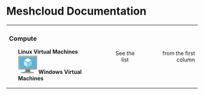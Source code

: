 # Meshcloud Documentation

<table>
  <tbody>
    <tr>
      <td>
        <h3>Compute</h3>
        <ul style="list-style-type: none;">
          <li><strong>Linux Virtual Machines</strong></li>
          <li>
            <img src="assets/virtualmachine.svg" width="50" />
            <strong>Windows Virtual Machines</strong>
          </li>
        </ul>
      </td>
      <td align="center">See the list</td>
      <td align="right">from the first column</td>
    </tr>
  </tbody>
</table>


